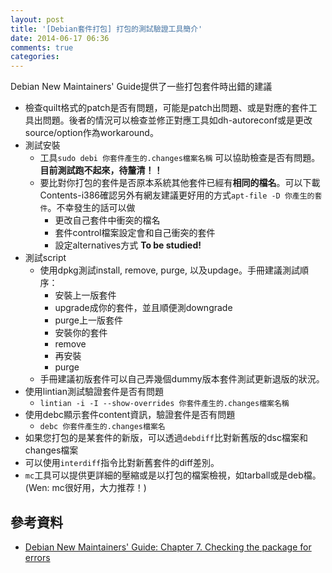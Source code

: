 ```yaml
---
layout: post
title: '[Debian套件打包] 打包的測試驗證工具簡介'
date: 2014-06-17 06:36
comments: true
categories: 
---
```

Debian New Maintainers' Guide提供了一些打包套件時出錯的建議

* 檢查quilt格式的patch是否有問題，可能是patch出問題、或是對應的套件工具出問題。後者的情況可以檢查並修正對應工具如dh-autoreconf或是更改source/option作為workaround。
* 測試安裝
	* 工具`sudo debi 你套件產生的.changes檔案名稱` 可以協助檢查是否有問題。**目前測試跑不起來，待釐清！！**
  * 要比對你打包的套件是否原本系統其他套件已經有**相同的檔名**。可以下載Contents-i386確認另外有網友建議更好用的方式`apt-file -D 你產生的套件`。不幸發生的話可以做
    * 更改自己套件中衝突的檔名
    * 套件control檔案設定會和自己衝突的套件
    * 設定alternatives方式 **To be studied!**
* 測試script
	* 使用dpkg測試install, remove, purge, 以及updage。手冊建議測試順序：
  		* 安裝上一版套件
      * upgrade成你的套件，並且順便測downgrade
      * purge上一版套件
      * 安裝你的套件
      * remove
      * 再安裝
      * purge
   * 手冊建議初版套件可以自己弄幾個dummy版本套件測試更新退版的狀況。
* 使用lintian測試驗證套件是否有問題
	* `lintian -i -I --show-overrides 你套件產生的.changes檔案名稱`
* 使用debc顯示套件content資訊，驗證套件是否有問題
	* `debc 你套件產生的.changes檔案名`
* 如果您打包的是某套件的新版，可以透過`debdiff`比對新舊版的dsc檔案和changes檔案
* 可以使用`interdiff`指令比對新舊套件的diff差別。
* `mc`工具可以提供更詳細的壓縮或是以打包的檔案檢視，如tarball或是deb檔。(Wen: mc很好用，大力推荐！)
  
  

## 參考資料

* [Debian New Maintainers' Guide: Chapter 7. Checking the package for errors](https://www.debian.org/doc/manuals/maint-guide/checkit.en.html)
